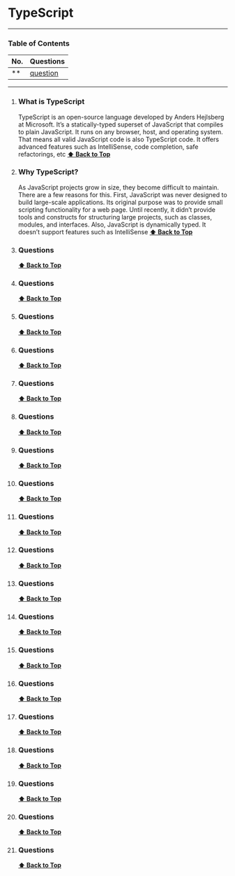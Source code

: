 # TypeScript
--------

### Table of Contents

| No. | Questions |
|---- | ----------|
|** | [question](#)|
--------


1. ### What is TypeScript
    TypeScript is an open-source language developed by Anders Hejlsberg at Microsoft. It’s a statically-typed superset of JavaScript that compiles to plain JavaScript. It runs on any browser, host, and operating system. That means all valid JavaScript code is also TypeScript code. It offers advanced features such as IntelliSense, code completion, safe refactorings, etc
    **[⬆ Back to Top](#table-of-contents)**

1. ### Why TypeScript?
    As JavaScript projects grow in size, they become difficult to maintain. There are a few reasons for this. First, JavaScript was never designed to build large-scale applications. Its original purpose was to provide small scripting functionality for a web page. Until recently, it didn’t provide tools and constructs for structuring large projects, such as classes, modules, and interfaces. Also, JavaScript is dynamically typed. It doesn’t support features such as IntelliSense
    **[⬆ Back to Top](#table-of-contents)**









1. ### Questions
    **[⬆ Back to Top](#table-of-contents)**
1. ### Questions
    **[⬆ Back to Top](#table-of-contents)**
1. ### Questions
    **[⬆ Back to Top](#table-of-contents)**
1. ### Questions
    **[⬆ Back to Top](#table-of-contents)**
1. ### Questions
    **[⬆ Back to Top](#table-of-contents)**
1. ### Questions
    **[⬆ Back to Top](#table-of-contents)**
1. ### Questions
    **[⬆ Back to Top](#table-of-contents)**
1. ### Questions
    **[⬆ Back to Top](#table-of-contents)**
1. ### Questions
    **[⬆ Back to Top](#table-of-contents)**
1. ### Questions
    **[⬆ Back to Top](#table-of-contents)**
1. ### Questions
    **[⬆ Back to Top](#table-of-contents)**
1. ### Questions
    **[⬆ Back to Top](#table-of-contents)**
1. ### Questions
    **[⬆ Back to Top](#table-of-contents)**
1. ### Questions
    **[⬆ Back to Top](#table-of-contents)**
1. ### Questions
    **[⬆ Back to Top](#table-of-contents)**
1. ### Questions
    **[⬆ Back to Top](#table-of-contents)**
1. ### Questions
    **[⬆ Back to Top](#table-of-contents)**
1. ### Questions
    **[⬆ Back to Top](#table-of-contents)**
1. ### Questions
    **[⬆ Back to Top](#table-of-contents)**